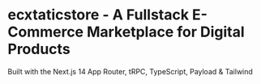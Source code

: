 # ecxtaticstore - A Fullstack E-Commerce Marketplace for Digital Products

Built with the Next.js 14 App Router, tRPC, TypeScript, Payload & Tailwind

